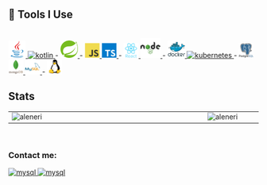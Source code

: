 <h2>🌱 Tools I Use</h2>
<p align="left">
<br>
  <a href="https://www.java.com" target="_blank"> <img src="https://raw.githubusercontent.com/devicons/devicon/master/icons/java/java-original.svg" alt="java" width="35" height="35"/> </a>
  <a href="https://kotlinlang.org" target="_blank"> <img src="https://www.vectorlogo.zone/logos/kotlinlang/kotlinlang-icon.svg" alt="kotlin" width="30" height="30"/> </a> - <a href="https://spring.io/" target="_blank"> <img src="https://raw.githubusercontent.com/devicons/devicon/master/icons/spring/spring-original.svg" alt="Spring Framerwork" width="35" height="35"/> </a> - <a href="https://developer.mozilla.org/en-US/docs/Web/JavaScript" target="_blank"><img src="https://raw.githubusercontent.com/devicons/devicon/master/icons/javascript/javascript-original.svg" alt="javascript" width="30" height="30"/> </a> 
 <a href="https://www.typescriptlang.org/" target="_blank"> <img src="https://raw.githubusercontent.com/devicons/devicon/master/icons/typescript/typescript-original.svg" alt="typescript" width="30" height="30"/> </a> - <a href="https://reactjs.org/" target="_blank"> <img src="https://raw.githubusercontent.com/devicons/devicon/master/icons/react/react-original-wordmark.svg" alt="react" width="30" height="30"/> </a> 
 <a href="https://nodejs.org" target="_blank"> <img src="https://raw.githubusercontent.com/devicons/devicon/master/icons/nodejs/nodejs-original-wordmark.svg" alt="nodejs" width="40" height="40"/> </a> - <a href="https://www.docker.com/" target="_blank"> <img src="https://raw.githubusercontent.com/devicons/devicon/master/icons/docker/docker-original-wordmark.svg" alt="docker" width="35" height="35"/> </a>
 <a href="https://kubernetes.io" target="_blank"> <img src="https://www.vectorlogo.zone/logos/kubernetes/kubernetes-icon.svg" alt="kubernetes" width="30" height="30"/> </a> - <a href="https://www.postgresql.org" target="_blank"> <img src="https://raw.githubusercontent.com/devicons/devicon/master/icons/postgresql/postgresql-original-wordmark.svg" alt="postgresql" width="30" height="30"/> </a> 
  <a href="https://www.mongodb.com/" target="_blank"> <img src="https://raw.githubusercontent.com/devicons/devicon/master/icons/mongodb/mongodb-original-wordmark.svg" alt="mongodb" width="30" height="30"/> </a>
  <a href="https://www.mysql.com/" target="_blank"> <img src="https://raw.githubusercontent.com/devicons/devicon/master/icons/mysql/mysql-original-wordmark.svg" alt="mysql" width="30" height="30"/> </a> - <a href="https://www.linux.org/" target="_blank"> <img src="https://raw.githubusercontent.com/devicons/devicon/master/icons/linux/linux-original.svg" alt="linux" width="30" height="30"/> </a>
  

<h2>Stats</h2>
<center>
<table>
  <tr>
      <td><img width="380px" align="left" src="https://github-readme-stats.vercel.app/api/top-langs?username=aleneri&show_icons=true&locale=en&layout=compact" alt="aleneri"/></td>
      <td><img width="380px" align="left" src="https://github-readme-stats.vercel.app/api?username=aleneri&show_icons=true&locale=en" alt="aleneri" /></td>
  </tr>  
</table>
</center>

<br>
<h3 align="left">Contact me: </h3>
<p align="left">
   <a href="https://www.linkedin.com/in/alessandroneri/" target="_blank"> <img src="https://img.shields.io/badge/aleneri-blue?style=flat&logo=Linkedin&logoColor=white&link=https://www.linkedin.com/in/alessandroneri/" alt="mysql" width="30" height="30"/> </a> 
     <a href="mailto:alessandro.neri@gmail.coM" target="_blank"> <img src="https://img.shields.io/badge/GMAIL-db4a39?style=flat&logo=Gmail&logoColor=white&link=mailto:alessandro.neri@gmail.com" alt="mysql" width="30" height="30"/> </a> 
</p>
